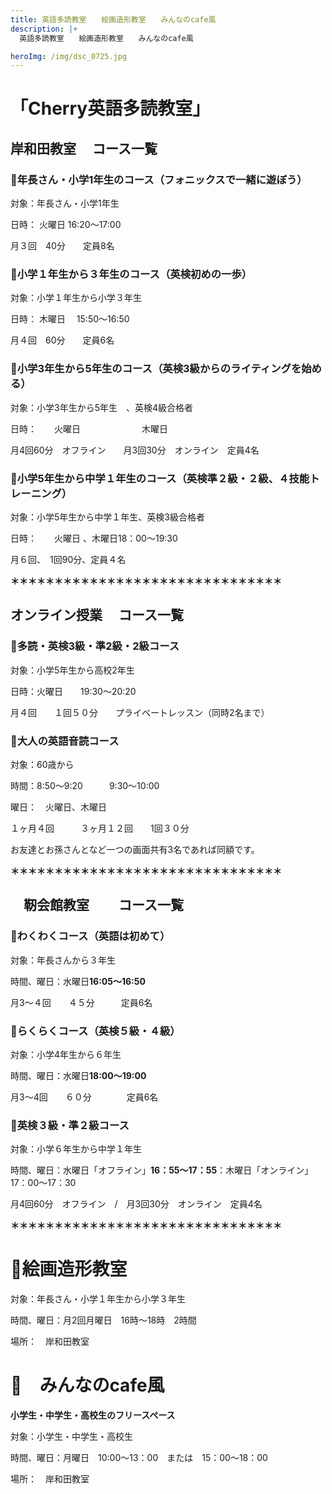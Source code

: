 ```yaml
---
title: 英語多読教室　　絵画造形教室　　みんなのcafe風　　
description: |+
  英語多読教室　　絵画造形教室　　みんなのcafe風

heroImg: /img/dsc_0725.jpg
---
```

# 「Cherry英語多読教室」

## 岸和田教室    　コース一覧

### 🍒年長さん・小学1年生のコース（フォニックスで一緒に遊ぼう）　

対象：年長さん・小学1年生

日時： 火曜日      16:20～17:00

月３回　40分　　定員8名　

### 🍒小学１年生から３年生のコース（英検初めの一歩）

対象：小学１年生から小学３年生

日時： 木曜日     　15:50～16:50

月４回　60分　　定員6名　 

### 🍒小学3年生から5年生のコース（英検3級からのライティングを始める）

対象：小学3年生から5年生　、英検4級合格者

日時：　　火曜日　　　　　　　木曜日

月4回60分　オフライン　　月3回30分　オンライン　定員4名

### 🍒小学5年生から中学１年生のコース（英検準２級・２級、４技能トレーニング）

対象：小学5年生から中学１年生、英検3級合格者

日時：　　火曜日 、木曜日18：00～19:30  

月６回、　1回90分、定員４名

**＊＊＊＊＊＊＊＊＊＊＊＊＊＊＊＊＊＊＊＊＊＊＊＊＊＊＊＊＊＊＊**

## オンライン授業  　コース一覧

### 🍒多読・英検3級・準2級・2級コース

対象：小学5年生から高校2年生

日時：火曜日　　19:30～20:20　   

月４回　　１回５０分　　プライベートレッスン（同時2名まで） 

### 🍒大人の英語音読コース

対象：60歳から

時間：8:50～9:20　　　9:30～10:00

曜日：　火曜日、木曜日

１ヶ月４回　　　３ヶ月１２回　　1回３０分

お友達とお孫さんとなど一つの画面共有3名であれば同額です。

**＊＊＊＊＊＊＊＊＊＊＊＊＊＊＊＊＊＊＊＊＊＊＊＊＊＊＊＊＊＊＊**　

## 　靭会館教室 　　コース一覧　　

### 🍒わくわくコース（英語は初めて）

対象：年長さんから３年生

時間、曜日：水曜日**16:05～16:50**

月3～４回　　４５分　　　定員6名　

### 🍒らくらくコース（英検５級・４級）

対象：小学4年生から６年生

時間、曜日：水曜日**18:00～19:00**

月3～4回　　６０分　　　　定員6名

### 🍒英検３級・準２級コース

対象：小学６年生から中学１年生

時間、曜日：水曜日「オフライン」**16：55～17：55**：木曜日「オンライン」　17：00～17：30　

月4回60分　オフライン　/　月3回30分　オンライン　定員4名

**＊＊＊＊＊＊＊＊＊＊＊＊＊＊＊＊＊＊＊＊＊＊＊＊＊＊＊＊＊＊＊**　

# 🍒絵画造形教室

対象：年長さん・小学１年生から小学３年生

時間、曜日：月2回月曜日　16時～18時　2時間

場所：　岸和田教室

# 🍒　みんなのcafe風

**小学生・中学生・高校生のフリースペース**

対象：小学生・中学生・高校生

時間、曜日：月曜日　10:00～13：00　または　15：00～18：00

場所：　岸和田教室